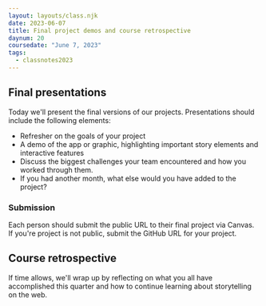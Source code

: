 ```yaml
---
layout: layouts/class.njk
date: 2023-06-07
title: Final project demos and course retrospective
daynum: 20
coursedate: "June 7, 2023"
tags:
  - classnotes2023
---
```


## Final presentations

Today we'll present the final versions of our projects. Presentations
should include the following elements:

* Refresher on the goals of your project
* A demo of the app or graphic, highlighting important story elements
  and interactive features
* Discuss the biggest challenges your team encountered and how you
worked through them.
* If you had another month, what else would you have added to the
project?

### Submission

Each person should submit the public URL to their final project via Canvas. If you're project is not public,
submit the GitHub URL for your project.

## Course retrospective

If time allows, we'll wrap up by reflecting on what you all have accomplished this quarter and how to continue learning about storytelling on the web.

